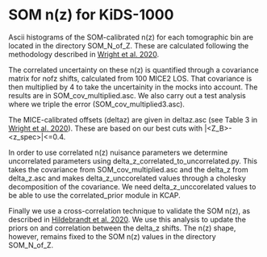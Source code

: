 # SOM n(z) for KiDS-1000

Ascii histograms of the SOM-calibrated n(z) for each tomographic bin are located in the directory SOM_N_of_Z.    These are calculated following the methodology described in [Wright et al. 2020][1].

The correlated uncertainty on these n(z) is quantified through a covariance matrix for nofz shifts, calculated from 100 MICE2 LOS.  That covariance is then multiplied by 4 to take the uncertainity in the mocks into account. The results are in SOM_cov_multiplied.asc.   We also carry out a test analysis where we triple the error (SOM_cov_multiplied3.asc).

The MICE-calibrated offsets (deltaz) are given in deltaz.asc (see Table 3 in [Wright et al. 2020][1]). These are based on our best cuts with |<Z_B>-<z_spec>|<=0.4. 

In order to use correlated n(z) nuisance parameters we determine uncorrelated parameters using delta_z_correlated_to_uncorrelated.py.   This takes the covariance from SOM_cov_multiplied.asc and the delta_z from delta_z.asc and makes delta_z_unccorelated values through a cholesky decomposition of the covariance. We need delta_z_unccorelated values to be able to use the correlated_prior module in KCAP.

Finally we use a cross-correlation technique to validate the SOM n(z), as described in [Hildebrandt et al. 2020][2].  We use this analysis to update the priors on and correlation between the delta_z shifts.   The n(z) shape, however, remains fixed to the SOM n(z) values in the directory SOM_N_of_Z.

[1]: https://arxiv.org/pdf/1909.09632.pdf "Wright et al. 2020"
[2]: https://arxiv.org/abs/2007.15635 "Hildebrandt et al. 2020"
